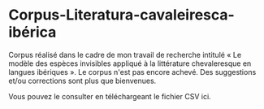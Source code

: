 # Corpus-Literatura-cavaleiresca-ibérica
Corpus réalisé dans le cadre de mon travail de recherche intitulé « Le modèle des espèces invisibles appliqué à la littérature chevaleresque en langues ibériques ». Le corpus n'est pas encore achevé. Des suggestions et/ou corrections sont plus que bienvenues.

Vous pouvez le consulter en téléchargeant le fichier CSV ici.
